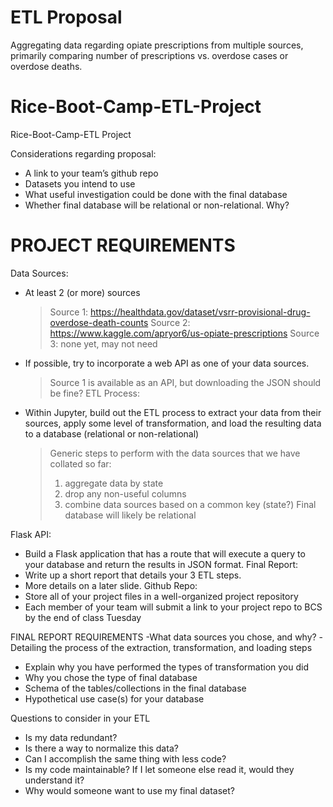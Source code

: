 # ETL Proposal
Aggregating data regarding opiate prescriptions from multiple sources, primarily comparing number of prescriptions vs. overdose cases or overdose deaths.


# Rice-Boot-Camp-ETL-Project
Rice-Boot-Camp-ETL Project

Considerations regarding proposal:
- A link to your team’s github repo
- Datasets you intend to use
- What useful investigation could be done with the final database
- Whether final database will be relational or non-relational. Why?



# PROJECT REQUIREMENTS
Data Sources:
- At least 2 (or more) sources
  > Source 1: https://healthdata.gov/dataset/vsrr-provisional-drug-overdose-death-counts
  > Source 2: https://www.kaggle.com/apryor6/us-opiate-prescriptions
  > Source 3: none yet, may not need
- If possible, try to incorporate a web API as one of your data sources.
  > Source 1 is available as an API, but downloading the JSON should be fine?
ETL Process:
- Within Jupyter, build out the ETL process to extract your data from their sources, apply some level of transformation, and
load the resulting data to a database (relational or non-relational)
  > Generic steps to perform with the data sources that we have collated so far:
  > 1) aggregate data by state
  > 2) drop any non-useful columns
  > 3) combine data sources based on a common key (state?)
  > Final database will likely be relational

Flask API:
- Build a Flask application that has a route that will execute a query to your database and return the results in JSON format.
Final Report:
- Write up a short report that details your 3 ETL steps.
- More details on a later slide.
Github Repo:
- Store all of your project files in a well-organized project repository
- Each member of your team will submit a link to your project repo to BCS by the end of class Tuesday



FINAL REPORT REQUIREMENTS
-What data sources you chose, and why?
-Detailing the process of the extraction, transformation, and loading steps
- Explain why you have performed the types of transformation you did
- Why you chose the type of final database
- Schema of the tables/collections in the final database
- Hypothetical use case(s) for your database

Questions to consider in your ETL
- Is my data redundant?
- Is there a way to normalize this data?
- Can I accomplish the same thing with less code?
- Is my code maintainable? If I let someone else read it, would they
understand it?
- Why would someone want to use my final dataset?

